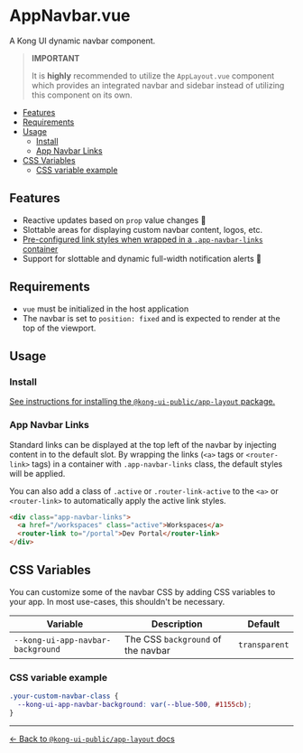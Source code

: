 # AppNavbar.vue

A Kong UI dynamic navbar component.

> **IMPORTANT**
>
> It is **highly** recommended to utilize the `AppLayout.vue` component which provides an integrated navbar and sidebar instead of utilizing this component on its own.

- [Features](#features)
- [Requirements](#requirements)
- [Usage](#usage)
  - [Install](#install)
  - [App Navbar Links](#app-navbar-links)
- [CSS Variables](#css-variables)
  - [CSS variable example](#css-variable-example)

## Features

- Reactive updates based on `prop` value changes :rocket:
- Slottable areas for displaying custom navbar content, logos, etc.
- [Pre-configured link styles when wrapped in a `.app-navbar-links` container](#app-navbar-links)
- Support for slottable and dynamic full-width notification alerts :triangular_flag_on_post:

## Requirements

- `vue` must be initialized in the host application
- The navbar is set to `position: fixed` and is expected to render at the top of the viewport.

## Usage

### Install

[See instructions for installing the `@kong-ui-public/app-layout` package.](../README.md#install)

### App Navbar Links

Standard links can be displayed at the top left of the navbar by injecting content in to the default slot. By wrapping the links (`<a>` tags or `<router-link>` tags) in a container with `.app-navbar-links` class, the default styles will be applied.

You can also add a class of `.active` or `.router-link-active` to the `<a>` or `<router-link>` to automatically apply the active link styles.

```html
<div class="app-navbar-links">
  <a href="/workspaces" class="active">Workspaces</a>
  <router-link to="/portal">Dev Portal</router-link>
</div>
```

## CSS Variables

You can customize some of the navbar CSS by adding CSS variables to your app. In most use-cases, this shouldn't be necessary.

Variable | Description | Default
---------|----------|---------
`--kong-ui-app-navbar-background` | The CSS `background` of the navbar | `transparent`

### CSS variable example

```scss
.your-custom-navbar-class {
  --kong-ui-app-navbar-background: var(--blue-500, #1155cb);
}
```

---

[← Back to `@kong-ui-public/app-layout` docs](../README.md)

